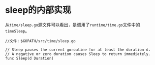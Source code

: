 # sleep的内部实现

从`time/sleep.go`源文件可以看出，是调用了`runtime/time.go`文件中的`timeSleep`。
```gotemplate
//文件：$GOPATH/src/time/sleep.go

// Sleep pauses the current goroutine for at least the duration d.
// A negative or zero duration causes Sleep to return immediately.
func Sleep(d Duration)
```

